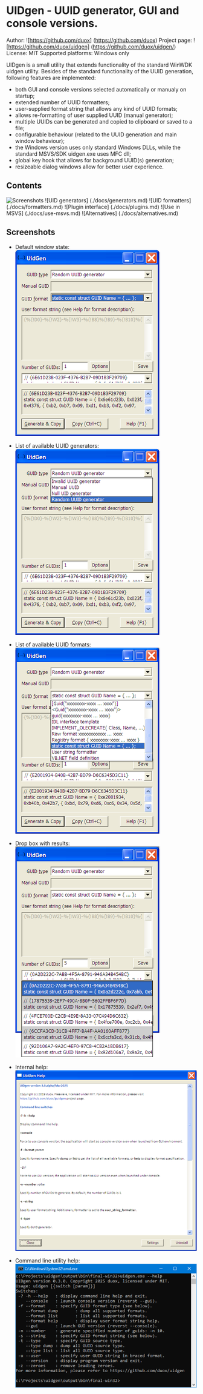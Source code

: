 UIDgen - UUID generator, GUI and console versions.
========================================================

Author: ![https://github.com/duox] (https://github.com/duox)
Project page: ![https://github.com/duox/uidgen] (https://github.com/duox/uidgen/)
License: MIT
Supported platforms: Windows only

UIDgen is a small utility that extends functionality of the standard WinWDK uidgen utility.
Besides of the standard functionality of the UUID generation, following features are implemented:
- both GUI and console versions selected automatically or manualy on startup;
- extended number of UUID formatters;
- user-supplied format string that allows any kind of UUID formats;
- allows re-formatting of user supplied UUID (manual generator);
- multiple UUIDs can be generated and copied to clipboard or saved to a file;
- configurable behaviour (related to the UUID generation and main window behaviour);
- the Windows version uses only standard Windows DLLs, while the standard MSVS/SDK uidgen.exe uses MFC dll;
- global key hook that allows for background UUID(s) generation;
- resizeable dialog windows allow for better user experience.

Contents
-----------------

![Screenshots](#Screenshots)
![UID generators] (./docs/generators.md)
![UID formatters] (./docs/formatters.md)
![Plugin interface] (./docs/plugins.md)
![Use in MSVS] (./docs/use-msvs.md)
![Alternatives] (./docs/alternatives.md)

Screenshots
-----------------

* Default window state:<br/>
![Default window](./docs/images/gui-main.png)

* List of available UUID generators:<br/>
![UUID generators](./docs/images/gui-types.png)

* List of available UUID formats:<br/>
![UUID formats](./docs/images/gui-formats.png)

* Drop box with results:<br/>
![Results](./docs/images/gui-results.png)

* Internal help:<br/>
![Help window](./docs/images/help-wnd.png)

* Command line utility help:<br/>
![Help window](./docs/images/console-help.png)

